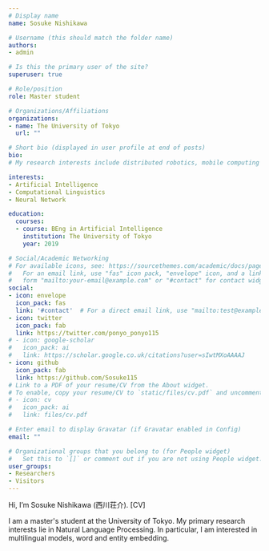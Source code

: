 ```yaml
---
# Display name
name: Sosuke Nishikawa

# Username (this should match the folder name)
authors:
- admin

# Is this the primary user of the site?
superuser: true

# Role/position
role: Master student 

# Organizations/Affiliations
organizations:
- name: The University of Tokyo
  url: ""

# Short bio (displayed in user profile at end of posts)
bio: 
# My research interests include distributed robotics, mobile computing and programmable matter.

interests:
- Artificial Intelligence
- Computational Linguistics
- Neural Network

education:
  courses:
  - course: BEng in Artificial Intelligence
    institution: The University of Tokyo
    year: 2019

# Social/Academic Networking
# For available icons, see: https://sourcethemes.com/academic/docs/page-builder/#icons
#   For an email link, use "fas" icon pack, "envelope" icon, and a link in the
#   form "mailto:your-email@example.com" or "#contact" for contact widget.
social:
- icon: envelope
  icon_pack: fas
  link: '#contact'  # For a direct email link, use "mailto:test@example.org".
- icon: twitter
  icon_pack: fab
  link: https://twitter.com/ponyo_ponyo115
# - icon: google-scholar
#   icon_pack: ai
#   link: https://scholar.google.co.uk/citations?user=sIwtMXoAAAAJ
- icon: github
  icon_pack: fab
  link: https://github.com/Sosuke115
# Link to a PDF of your resume/CV from the About widget.
# To enable, copy your resume/CV to `static/files/cv.pdf` and uncomment the lines below.
# - icon: cv
#   icon_pack: ai
#   link: files/cv.pdf

# Enter email to display Gravatar (if Gravatar enabled in Config)
email: ""

# Organizational groups that you belong to (for People widget)
#   Set this to `[]` or comment out if you are not using People widget.
user_groups:
- Researchers
- Visitors
---
```



Hi, I’m Sosuke Nishikawa (西川荘介). [CV]  

I am a master's student at the University of Tokyo. 
My primary research interests lie in Natural Language Processing. In particular, I am interested in multilingual models, word and entity embedding.

